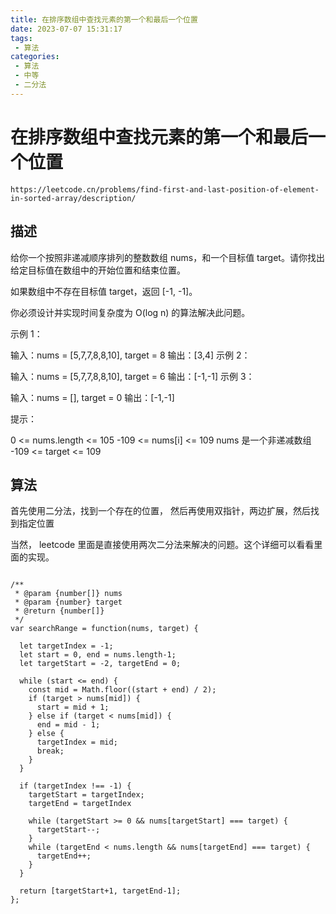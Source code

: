 ```yaml
---
title: 在排序数组中查找元素的第一个和最后一个位置
date: 2023-07-07 15:31:17
tags:
 - 算法
categories:
 - 算法
 - 中等
 - 二分法
---
```


# 在排序数组中查找元素的第一个和最后一个位置

```
https://leetcode.cn/problems/find-first-and-last-position-of-element-in-sorted-array/description/
```

## 描述

给你一个按照非递减顺序排列的整数数组 nums，和一个目标值 target。请你找出给定目标值在数组中的开始位置和结束位置。

如果数组中不存在目标值 target，返回 [-1, -1]。

你必须设计并实现时间复杂度为 O(log n) 的算法解决此问题。

 

示例 1：

输入：nums = [5,7,7,8,8,10], target = 8
输出：[3,4]
示例 2：

输入：nums = [5,7,7,8,8,10], target = 6
输出：[-1,-1]
示例 3：

输入：nums = [], target = 0
输出：[-1,-1]
 

提示：

0 <= nums.length <= 105
-109 <= nums[i] <= 109
nums 是一个非递减数组
-109 <= target <= 109

## 算法

首先使用二分法，找到一个存在的位置，
然后再使用双指针，两边扩展，然后找到指定位置

当然， leetcode 里面是直接使用两次二分法来解决的问题。这个详细可以看看里面的实现。

```

/**
 * @param {number[]} nums
 * @param {number} target
 * @return {number[]}
 */
var searchRange = function(nums, target) {

  let targetIndex = -1;
  let start = 0, end = nums.length-1;
  let targetStart = -2, targetEnd = 0;

  while (start <= end) {
    const mid = Math.floor((start + end) / 2);
    if (target > nums[mid]) {
      start = mid + 1;
    } else if (target < nums[mid]) {
      end = mid - 1;
    } else {
      targetIndex = mid;
      break;
    }
  }

  if (targetIndex !== -1) {
    targetStart = targetIndex;
    targetEnd = targetIndex

    while (targetStart >= 0 && nums[targetStart] === target) {
      targetStart--;
    }
    while (targetEnd < nums.length && nums[targetEnd] === target) {
      targetEnd++;
    }
  }

  return [targetStart+1, targetEnd-1];
};


```